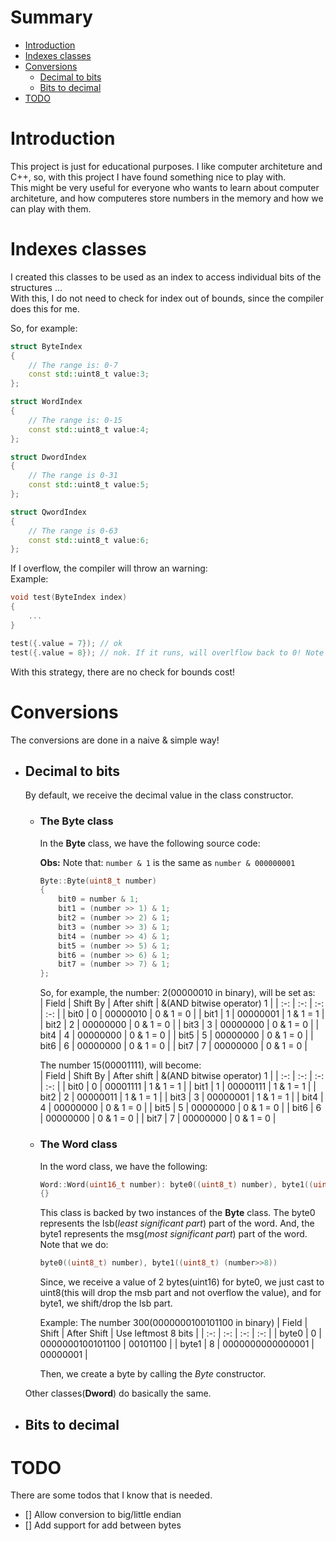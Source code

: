 # Summary

- [Introduction](#Introduction)
- [Indexes classes](#Indexes-classes)
- [Conversions](#Conversions)
    + [Decimal to bits](#Decimal-to-bits)
    + [Bits to decimal](#Bits-to-decimal)
- [TODO](#TODO)

# Introduction

This project is just for educational purposes. I like computer architeture and C++, so, with this project I have found something nice to play with.   
This might be very useful for everyone who wants to learn about computer architeture, and how computeres store numbers in the memory and how we can play with them.

# Indexes classes

I created this classes to be used as an index to access individual bits of the structures ...   
With this, I do not need to check for index out of bounds, since the compiler does this for me.

So, for example:  
```c++
struct ByteIndex 
{
    // The range is: 0-7
    const std::uint8_t value:3;
};

struct WordIndex
{
    // The range is: 0-15
    const std::uint8_t value:4;
};

struct DwordIndex
{
    // The range is 0-31
    const std::uint8_t value:5;
};

struct QwordIndex
{
    // The range is 0-63
    const std::uint8_t value:6;
};
```

If I overflow, the compiler will throw an warning:  
Example: 
```c++
void test(ByteIndex index) 
{
    ...
}

test({.value = 7}); // ok
test({.value = 8}); // nok. If it runs, will overlflow back to 0! Note that the compiler will warn you about it.
```

With this strategy, there are no check for bounds cost!

# Conversions

The conversions are done in a naive & simple way!

- ## Decimal to bits

    By default, we receive the decimal value in the class constructor. 

    + ### The Byte class

        In the **Byte** class, we have the following source code:  

        **Obs:** Note that: `number & 1` is the same as `number & 000000001`
        ```c++
        Byte::Byte(uint8_t number)
        {
            bit0 = number & 1;
            bit1 = (number >> 1) & 1;
            bit2 = (number >> 2) & 1;
            bit3 = (number >> 3) & 1;
            bit4 = (number >> 4) & 1;
            bit5 = (number >> 5) & 1;
            bit6 = (number >> 6) & 1;
            bit7 = (number >> 7) & 1;            
        };
        ```
        So, for example, the number: 2(00000010 in binary), will be set as:  
        | Field | Shift By | After shift | &(AND bitwise operator) 1 | 
        | :-:   | :-:      | :-:         | :-: |
        | bit0  | 0        | 00000010    | 0 & 1 = 0 |
        | bit1  | 1        | 00000001    | 1 & 1 = 1 |
        | bit2  | 2        | 00000000    | 0 & 1 = 0 |
        | bit3  | 3        | 00000000    | 0 & 1 = 0 |
        | bit4  | 4        | 00000000    | 0 & 1 = 0 |
        | bit5  | 5        | 00000000    | 0 & 1 = 0 |
        | bit6  | 6        | 00000000    | 0 & 1 = 0 |
        | bit7  | 7        | 00000000    | 0 & 1 = 0 |

        The number 15(00001111), will become:    
        | Field | Shift By | After shift | &(AND bitwise operator) 1 | 
        | :-:   | :-:      | :-:         | :-: |
        | bit0  | 0        | 00001111    | 1 & 1 = 1 |
        | bit1  | 1        | 00000111    | 1 & 1 = 1 |
        | bit2  | 2        | 00000011    | 1 & 1 = 1 |
        | bit3  | 3        | 00000001    | 1 & 1 = 1 |
        | bit4  | 4        | 00000000    | 0 & 1 = 0 |
        | bit5  | 5        | 00000000    | 0 & 1 = 0 |
        | bit6  | 6        | 00000000    | 0 & 1 = 0 |
        | bit7  | 7        | 00000000    | 0 & 1 = 0 |    

    + ### The Word class

        In the word class, we have the following:
        ```c++
        Word::Word(uint16_t number): byte0((uint8_t) number), byte1((uint8_t) (number>>8))
        {}
        ```
        This class is backed by two instances of the **Byte** class.
        The byte0 represents the lsb(*least significant part*) part of the word. And, the byte1 represents the msg(*most significant part*) part of the word.   
        Note that we do:  
        ```c++
        byte0((uint8_t) number), byte1((uint8_t) (number>>8))   
        ```
        Since, we receive a value of 2 bytes(uint16) for byte0, we just cast to uint8(this will drop the msb part and not overflow the value), and for byte1, we shift/drop the lsb part. 

        Example: The number 300(0000000100101100 in binary)
        | Field | Shift | After Shift | Use leftmost 8 bits |
        | :-:   | :-:   | :-:         | :-: |
        | byte0 | 0     | 0000000100101100 | 00101100 | 
        | byte1 | 8     | 0000000000000001 |  00000001 |      

        Then, we create a byte by calling the *Byte* constructor.

    Other classes(**Dword**) do basically the same.    

- ## Bits to decimal

# TODO

There are some todos that I know that is needed. 

+ [] Allow conversion to big/little endian    
+ [] Add support for add between bytes